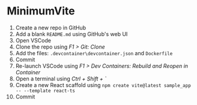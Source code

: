 # MinimumVite


01. Create a new repo in GitHub
02. Add a blank `README.md` using GitHub's web UI
03. Open VSCode
04. Clone the repo using _F1 > Git: Clone_
05. Add the files: `.devcontainer\devcontainer.json` and `Dockerfile`
06. Commit
07. Re-launch VSCode using _F1 > Dev Containers: Rebuild and Reopen in Container_
08. Open a terminal using _Ctrl + Shift + `_
09. Create a new React scaffold using `npm create vite@latest sample_app -- --template react-ts`
10. Commit

